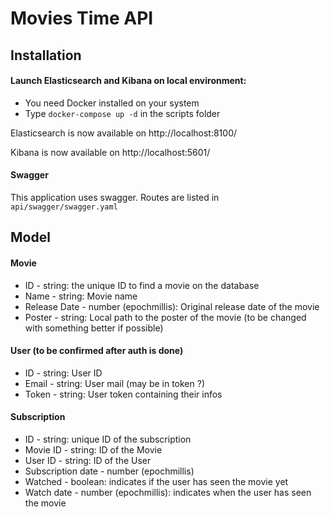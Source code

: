 # Movies Time API

## Installation

#### Launch Elasticsearch and Kibana on local environment:

- You need Docker installed on your system
- Type `docker-compose up -d` in the scripts folder

Elasticsearch is now available on http://localhost:8100/

Kibana is now available on http://localhost:5601/

#### Swagger

This application uses swagger. Routes are listed in `api/swagger/swagger.yaml`

## Model

#### Movie

- ID - string: the unique ID to find a movie on the database
- Name - string: Movie name
- Release Date - number (epochmillis): Original release date of the movie
- Poster - string: Local path to the poster of the movie (to be changed with something better if possible)

#### User (to be confirmed after auth is done)

- ID - string: User ID
- Email - string: User mail (may be in token ?)
- Token - string: User token containing their infos

#### Subscription

- ID - string: unique ID of the subscription
- Movie ID - string: ID of the Movie
- User ID - string: ID of the User
- Subscription date - number (epochmillis)
- Watched - boolean: indicates if the user has seen the movie yet
- Watch date - number (epochmillis): indicates when the user has seen the movie
